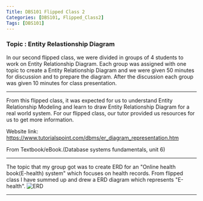 ```yaml
---
Title: DBS101 Flipped Class 2
Categories: [DBS101, Flipped_Class2]
Tags: [DBS101]
---
```


### Topic : Entity Relastionship Diagram

In our second flipped class, we were divided in groups of 4 students to work on Entity Relationship Diagram. Each group was assigned with one topic to create a Entity Relationship Diagram and we were given 50 minutes for discussion and to prepare the diagram. After the discussion each group was given 10 minutes for class presentation.

---
From this flipped class, it was expected for us to understand Entity Relationship Modeling and learn to draw Entity Relationship Diagram for a real world system.
For our flipped class, our tutor provided us resources for us to get more information.

Website link: https://www.tutorialspoint.com/dbms/er_diagram_representation.htm

From Textbook/eBook.(Database systems fundamentals, unit 6)

---
The topic that my group got was to create ERD for an "Online health book(E-health) system" which focuses on health records.
From flipped class I have summed up and drew a ERD diagram which represents "E-health".
![ERD](/home/wangdra/Desktop/DwangShers.github.io/image)

---

